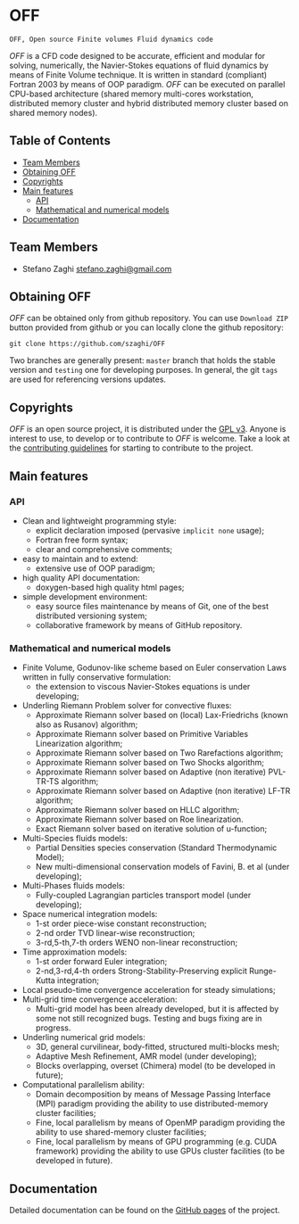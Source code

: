 # OFF

~~~
OFF, Open source Finite volumes Fluid dynamics code
~~~

_OFF_ is a CFD code designed to be accurate, efficient and modular for solving, numerically, the Navier-Stokes equations of fluid dynamics by means of Finite Volume technique. It is written in standard (compliant) Fortran 2003 by means of OOP paradigm. _OFF_ can be executed on parallel CPU-based architecture (shared memory multi-cores workstation, distributed memory cluster and hybrid distributed memory cluster based on shared memory nodes).

## Table of Contents

* [Team Members](#team-members)
* [Obtaining OFF](#obtainin-off)
* [Copyrights](#copyrights)
* [Main features](#main-features)
  - [API](#API)
  - [Mathematical and numerical models](#mn-models)
* [Documentation](#documentation)

## <a name="team-members"></a>Team Members
* Stefano Zaghi <stefano.zaghi@gmail.com>

## <a name="obtainin-off"></a>Obtaining OFF

_OFF_ can be obtained only from github repository. You can use `Download ZIP` button provided from github or you can locally clone the github repository:

~~~
git clone https://github.com/szaghi/OFF
~~~

Two branches are generally present: `master` branch that holds the stable version and `testing` one for developing purposes. In general, the git `tags` are used for referencing versions updates.

## <a name="copyrights"></a>Copyrights

_OFF_ is an open source project, it is distributed under the [GPL v3](http://www.gnu.org/licenses/gpl-3.0.html). Anyone is interest to use, to develop or to contribute to _OFF_ is welcome. Take a look at the [contributing guidelines](CONTRIBUTING.md) for starting to contribute to the project.

## <a name="main-features"></a>Main features

### <a name="API"></a>API

* Clean and lightweight programming style:
    - explicit declaration imposed (pervasive `implicit none` usage);
    - Fortran free form syntax;
    - clear and comprehensive comments;
* easy to maintain and to extend:
    - extensive use of OOP paradigm;
* high quality API documentation:
    - doxygen-based high quality html pages;
* simple development environment:
    - easy source files maintenance by means of Git, one of the best distributed versioning system;
    - collaborative framework by means of GitHub repository.

### <a name="mn-models"></a>Mathematical and numerical models

* Finite Volume, Godunov-like scheme based on Euler conservation Laws written in fully conservative formulation:
    - the extension to viscous Navier-Stokes equations is under developing;
* Underling Riemann Problem solver for convective fluxes:
    - Approximate Riemann solver based on (local) Lax-Friedrichs (known also as Rusanov) algorithm;
    - Approximate Riemann solver based on Primitive Variables Linearization algorithm;
    - Approximate Riemann solver based on Two Rarefactions algorithm;
    - Approximate Riemann solver based on Two Shocks algorithm;
    - Approximate Riemann solver based on Adaptive (non iterative) PVL-TR-TS algorithm;
    - Approximate Riemann solver based on Adaptive (non iterative) LF-TR algorithm;
    - Approximate Riemann solver based on HLLC algorithm;
    - Approximate Riemann solver based on Roe linearization.
    - Exact Riemann solver based on iterative solution of u-function;
* Multi-Species fluids models:
    - Partial Densities species conservation (Standard Thermodynamic Model);
    - New multi-dimensional conservation models of Favini, B. et al (under developing);
* Multi-Phases fluids models:
    - Fully-coupled Lagrangian particles transport model (under developing);
* Space numerical integration models:
    - 1-st order piece-wise constant reconstruction;
    - 2-nd order TVD linear-wise reconstruction;
    - 3-rd,5-th,7-th orders WENO non-linear reconstruction;
* Time approximation models:
    - 1-st order forward Euler integration;
    - 2-nd,3-rd,4-th orders Strong-Stability-Preserving explicit Runge-Kutta integration;
* Local pseudo-time convergence acceleration for steady simulations;
* Multi-grid time convergence acceleration:
    - Multi-grid model has been already developed, but it is affected by some not still recognized bugs. Testing and bugs fixing
      are in progress.
* Underling numerical grid models:
    - 3D, general curvilinear, body-fitted, structured multi-blocks mesh;
    - Adaptive Mesh Refinement, AMR model (under developing);
    - Blocks overlapping, overset (Chimera) model (to be developed in future);
* Computational parallelism ability:
    - Domain decomposition by means of Message Passing Interface (MPI) paradigm providing the ability to use distributed-memory
      cluster facilities;
    - Fine, local parallelism by means of OpenMP paradigm providing the ability to use shared-memory cluster facilities;
    - Fine, local parallelism by means of GPU programming (e.g. CUDA framework) providing the ability to use GPUs cluster
      facilities (to be developed in future).

## <a name="documentation"></a>Documentation

Detailed documentation can be found on the [GitHub pages](http://szaghi.github.com/OFF/index.html) of the project.
